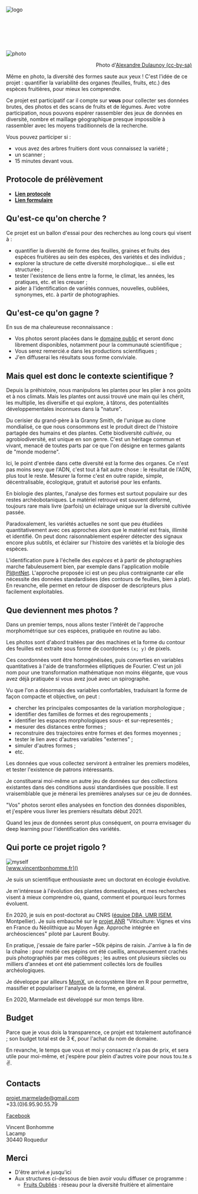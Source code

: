<br/><br/><br/>
![logo](img/header.png)
<br/><br/><br/><br/><br/><br/><br/>
![photo](img/5075826879_d728c4d44c_c.jpg)  
<p style="text-align:right;">Photo d'<a href="https://www.flickr.com/photos/adulau/5075826879">Alexandre Dulaunoy (cc-by-sa)</a></p>

Même en photo, la diversité des formes saute aux yeux ! C'est l'idée de ce projet : quantifier la variabilité des organes (feuilles, fruits, etc.) des espèces fruitières, pour mieux les comprendre.

Ce projet est participatif car il compte sur **vous** pour collecter ses données brutes, des photos et des scans de fruits et de légumes. Avec votre participation, nous pouvons espérer rassembler des jeux de données en diversité, nombre et maillage géographique presque impossible à rassembler avec les moyens traditionnels de la recherche.

Vous pouvez participer si :

 * vous avez des arbres fruitiers dont vous connaissez la variété ;
 * un scanner ;
 * 15 minutes devant vous.
 

## Protocole de prélèvement
 * [**Lien protocole**](protocole_feuilles_0520.md)
 * [**Lien formulaire**](https://forms.gle/88nU4t7EueY1fg348)
 
## Qu'est-ce qu'on cherche ?

Ce projet est un ballon d'essai pour des recherches au long cours qui visent à :

 - quantifier la diversité de forme des feuilles, graines et fruits des espèces fruitières au sein des espèces, des variétés et des individus ;
 - explorer la structure de cette diversité morphologique... si elle est structurée ;
 - tester l'existence de liens entre la forme, le climat, les années, les pratiques, etc. et les creuser ;
 - aider à l'identification de variétés connues, nouvelles, oubliées, synonymes, etc. à partir de photographies.
 
## Qu'est-ce qu'on gagne ?
En sus de ma chaleureuse reconnaissance :

* Vos photos seront placées dans le [domaine public](https://creativecommons.org/publicdomain/zero/1.0/deed.fr) et seront donc librement disponibles, notamment pour la communauté scientifique ;
* Vous serez remercié.e dans les productions scientifiques ;
* J'en diffuserai les résultats sous forme conviviale.

## Mais quel est donc le contexte scientifique ?

Depuis la préhistoire, nous manipulons les plantes pour les plier à nos goûts et à nos climats. Mais les plantes ont aussi trouvé une main qui les chérit, les multiplie, les diversifie et qui explore, à tâtons, des potentialités développementales inconnues dans la "nature".

Du cerisier du grand-père à la Granny Smith, de l'unique au clone mondialisé, ce que nous consommons est le produit direct de l'histoire partagée des humains et des plantes. Cette biodiversité _cultivée_, ou agrobiodiversité, est unique en son genre. C'est un héritage commun et vivant, menacé de toutes parts par ce que l'on désigne en termes galants de "monde moderne".

Ici, le point d'entrée dans cette diversité est la forme des organes. Ce n'est pas moins sexy que l'ADN, c'est tout à fait autre chose : le résultat de l'ADN, plus tout le reste. Mesurer la forme c'est en outre rapide, simple, décentralisable, écologique, gratuit et autorisé pour les enfants.

En biologie des plantes, l'analyse des formes est surtout populaire sur des restes archéobotaniques. Le matériel retrouvé est souvent déformé, toujours rare mais livre (parfois) un éclairage unique sur la diversité cultivée passée.

Paradoxalement, les variétés actuelles ne sont que peu étudiées quantitativement avec ces approches alors que le matériel est frais, illimité et identifié. On peut donc raisonnablement espérer détecter des signaux encore plus subtils, et éclairer sur l'histoire des variétés et la biologie des espèces.

L'identification pure à l'échelle des _espèces_ et à partir de photographies marche fabuleusement bien, par exemple dans l'application mobile [Pl@ntNet](https://plantnet.org/). L'approche proposée ici est un peu plus contraignante car elle nécessite des données standardisées (des contours de feuilles, bien à plat). En revanche, elle permet en retour de disposer de descripteurs plus facilement exploitables.

## Que deviennent mes photos ?

Dans un premier temps, nous allons tester l'intérêt de l'approche morphométrique sur ces espèces,  pratiquée en routine au labo. 

Les photos sont d'abord traitées par des machines et la forme du contour des feuilles est extraite sous forme de coordonées `(x; y)` de pixels.

Ces coordonnées vont être homogénéisées, puis converties en variables quantitatives à l'aide de transformées elliptiques de Fourier. C'est un joli nom pour une transformation mathématique non moins élégante, que vous avez déjà pratiquée si vous avez joué avec un spirographe.

Vu que l'on a désormais des variables confortables, traduisant la forme de façon compacte et objective, on peut :

* chercher les principales composantes de la variation morphologique ;
* identifier des familles de formes et des regroupements ;
* identifier les espaces morphologiques sous- et sur-representés ;
* mesurer des distances entre formes ;
* reconstruire des trajectoires entre formes et des formes moyennes ;
* tester le lien avec d'autres variables "externes" ;
* simuler d'autres formes ;
* etc.

Les données que vous collectez serviront à entraîner les premiers modèles, et tester l'existence de patrons intéressants.

Je constituerai moi-même un autre jeu de données sur des collections existantes dans des conditions aussi standardisées que possible. Il est vraisemblable que je ménerai les premières analyses sur ce jeu de données.

"Vos" photos seront elles analysées en fonction des données disponibles, et j'espère vous livrer les premiers résultats début 2021.

Quand les jeux de données seront plus conséquent, on pourra envisager du deep learning pour l'identification des variétés.

## Qui porte ce projet rigolo ?

![myself](img/myself.png)   
[www.vincentbonhomme.fr]()

Je suis un scientifique enthousiaste avec un doctorat en écologie évolutive.

Je m'intéresse à l'évolution des plantes domestiquées, et mes recherches visent à mieux comprendre où, quand, comment et pourquoi leurs formes évoluent.

En 2020, je suis en post-doctorat au CNRS ([équipe DBA, UMR ISEM](http://www.isem.univ-montp2.fr/fr/equipes/dynamique-de-la-biodiversite-anthropoecologie-index/), Montpellier). Je suis embauché sur le [projet ANR](https://anr.fr/Projet-ANR-16-CE27-0013)  "Viticulture: Vignes et vins en France du Néolithique au Moyen Âge. Approche intégrée en archéosciences" piloté par Laurent Bouby.

En pratique, j'essaie de faire parler ~50k pépins de raisin. J'arrive à la fin de la chaîne : pour moitié ces pépins ont été cueillis, amoureusement crachés puis photographiés par mes collègues ; les autres ont plusieurs siècles ou milliers d'années et ont été patiemment collectés lors de fouilles archéologiques.

Je développe par ailleurs [MomX](http://momx.github.io), un écosystème libre en R pour permettre, massifier et populariser l'analyse de la forme, en général.

En 2020, Marmelade est développé sur mon temps libre.

## Budget
Parce que je vous dois la transparence, ce projet est totalement autofinancé ; son budget total est de 3 €, pour l'achat du nom de domaine.

En revanche, le temps que vous et moi y consacrez n'a pas de prix, et sera utile pour moi-même, et j'espère pour plein d'autres voire pour nous tou.te.s &#9996;.

## Contacts

<projet.marmelade@gmail.com>  
+33.(0)6.95.90.55.79  

[Facebook](https://www.facebook.com/Marmelade-100577291640542)  

Vincent Bonhomme  
Lacamp  
30440 Roquedur  

## Merci
 * D'être arrivé.e jusqu'ici
 * Aux structures ci-dessous de bien avoir voulu diffuser ce programme :
 	* [Fruits Oubliés](http://fruitsoublies.org/) : réseau pour la diversité fruitière et alimentaire


